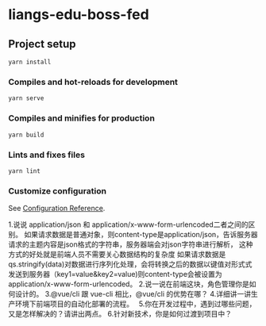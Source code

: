 # liangs-edu-boss-fed

## Project setup

```
yarn install
```

### Compiles and hot-reloads for development

```
yarn serve
```

### Compiles and minifies for production

```
yarn build
```

### Lints and fixes files

```
yarn lint
```

### Customize configuration

See [Configuration Reference](https://cli.vuejs.org/config/).

1.说说 application/json 和 application/x-www-form-urlencoded二者之间的区别。
如果请求数据是普通对象，则content-type是application/json，告诉服务器请求的主题内容是json格式的字符串，服务器端会对json字符串进行解析，
这种方式的好处就是前端人员不需要关心数据结构的复杂度
如果请求数据是qs.stringify(data)对数据进行序列化处理，会将转换之后的数据以键值对形式式发送到服务器（key1=value&key2=value)则content-type会被设置为application/x-www-form-urlencoded。
2.说一说在前端这块，角色管理你是如何设计的。 3.@vue/cli 跟
vue-cli 相比，@vue/cli 的优势在哪？ 4.详细讲一讲生产环境下前端项目的自动化部署的流程。　 5.你在开发过程中，遇到过哪些问题，又是怎样解决的？请讲出两点。 6.针对新技术，你是如何过渡到项目中？
